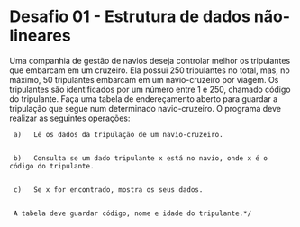 # Desafio 01 - Estrutura de dados não-lineares

Uma companhia de gestão de navios deseja controlar melhor os tripulantes que embarcam em um cruzeiro. Ela possui
250 tripulantes no total, mas, no máximo, 50 tripulantes embarcam em um navio-cruzeiro por viagem. Os tripulantes são identificados por um número entre 1 e 250, chamado código do tripulante. Faça uma tabela de endereçamento aberto
para guardar a tripulação que segue num determinado navio-cruzeiro. O programa deve realizar as seguintes operações:


     a)   Lê os dados da tripulação de um navio-cruzeiro.


     b)   Consulta se um dado tripulante x está no navio, onde x é o código do tripulante.


     c)   Se x for encontrado, mostra os seus dados.


     A tabela deve guardar código, nome e idade do tripulante.*/
